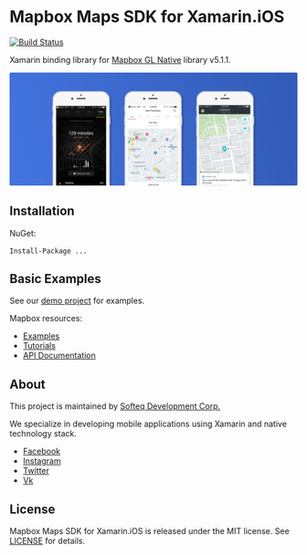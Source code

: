 # Mapbox Maps SDK for Xamarin.iOS

[![Build Status](https://dev.azure.com/SofteqDevelopment/mapbox-xamarin/_apis/build/status/Softeq.mapbox-xamarin?branchName=master)](https://dev.azure.com/SofteqDevelopment/mapbox-xamarin/_build/latest?definitionId=58&branchName=master)

Xamarin binding library for [Mapbox GL Native](https://github.com/mapbox/mapbox-gl-native) library v5.1.1.

![](https://github.com/mapbox/mapbox-gl-native/raw/master/platform/ios/docs/img/screenshot.png)

## Installation

NuGet:

```
Install-Package ...
```

## Basic Examples

See our [demo project](/sample) for examples.

Mapbox resources:
- [Examples](https://docs.mapbox.com/ios/maps/examples/)
- [Tutorials](https://docs.mapbox.com/help/tutorials/#mobile-apps)
- [API Documentation](https://docs.mapbox.com/ios/api/maps/5.1.1/)

## About

This project is maintained by [Softeq Development Corp.](https://www.softeq.com/)

We specialize in developing mobile applications using Xamarin and native technology stack.

 - [Facebook](https://web.facebook.com/Softeq.by/)
 - [Instagram](https://www.instagram.com/softeq/)
 - [Twitter](https://twitter.com/Softeq)
 - [Vk](https://vk.com/club21079655)


## License

Mapbox Maps SDK for Xamarin.iOS is released under the MIT license. See [LICENSE](LICENSE) for details.
